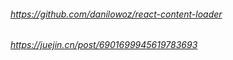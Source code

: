 ###### https://github.com/danilowoz/react-content-loader

###### https://juejin.cn/post/6901699945619783693